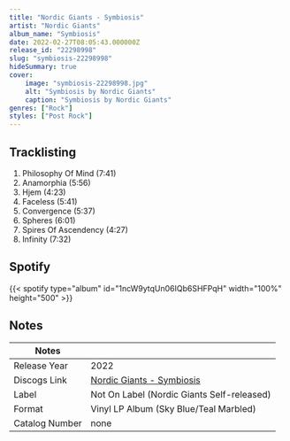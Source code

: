 ```yaml
---
title: "Nordic Giants - Symbiosis"
artist: "Nordic Giants"
album_name: "Symbiosis"
date: 2022-02-27T08:05:43.000000Z
release_id: "22298998"
slug: "symbiosis-22298998"
hideSummary: true
cover:
    image: "symbiosis-22298998.jpg"
    alt: "Symbiosis by Nordic Giants"
    caption: "Symbiosis by Nordic Giants"
genres: ["Rock"]
styles: ["Post Rock"]
---
```


## Tracklisting
1. Philosophy Of Mind (7:41)
2. Anamorphia (5:56)
3. Hjem (4:23)
4. Faceless (5:41)
5. Convergence (5:37)
6. Spheres (6:01)
7. Spires Of Ascendency (4:27)
8. Infinity (7:32)


## Spotify
{{< spotify type="album" id="1ncW9ytqUn06IQb6SHFPqH" width="100%" height="500" >}}



## Notes
| Notes          |             |
| ---------------| ----------- |
| Release Year   | 2022 |
| Discogs Link   | [Nordic Giants - Symbiosis](https://www.discogs.com/release/22298998-Nordic-Giants-Symbiosis) |
| Label          | Not On Label (Nordic Giants Self-released) |
| Format         | Vinyl LP Album (Sky Blue/Teal Marbled) |
| Catalog Number | none |
